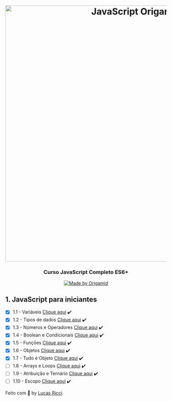 <h1 align="center">
    <img alt="JavaScript Origamid" src="https://bit.ly/33S9Uf5" width="800px" />
</h1>

<h3 align="center">
  Curso JavaScript Completo ES6+ 
</h3>

<p align="center">
  <a href="https://origamid.com">
    <img alt="Made by Origamid" src="https://img.shields.io/badge/Made%20by-Origamid-purple">
  </a>
</p>

## 1. JavaScript para iniciantes

- [x] 1.1 - Variáveis [Clique aqui](https://github.com/lurafael/es6-completo-origamid/blob/main/javascript-para-iniciantes/01-variaveis) :heavy_check_mark:
- [x] 1.2 - Tipos de dados [Clique aqui](https://github.com/lurafael/es6-completo-origamid/blob/main/javascript-para-iniciantes/02-tipos-de-dados) :heavy_check_mark:
- [x] 1.3 - Números e Operadores [Clique aqui](https://github.com/lurafael/es6-completo-origamid/blob/main/javascript-para-iniciantes/03-numeros-e-operadores) :heavy_check_mark:
- [x] 1.4 - Boolean e Condicionais [Clique aqui](https://github.com/lurafael/es6-completo-origamid/blob/main/javascript-para-iniciantes/04-boolean-e-condicionais) :heavy_check_mark:
- [x] 1.5 - Funções [Clique aqui](https://github.com/lurafael/es6-completo-origamid/blob/main/javascript-para-iniciantes/05-funcoes) :heavy_check_mark:
- [x] 1.6 - Objetos [Clique aqui](https://github.com/lurafael/es6-completo-origamid/blob/main/javascript-para-iniciantes/06-objetos) :heavy_check_mark:
- [x] 1.7 - Tudo é Objeto [Clique aqui](https://github.com/lurafael/es6-completo-origamid/blob/main/javascript-para-iniciantes/07-tudo-e-objeto) :heavy_check_mark:
- [ ] 1.8 - Arrays e Loops [Clique aqui](https://github.com/lurafael/es6-completo-origamid/blob/main/javascript-para-iniciantes/) :heavy_check_mark:
- [ ] 1.9 - Atribuição e Ternário [Clique aqui](https://github.com/lurafael/es6-completo-origamid/blob/main/javascript-para-iniciantes/) :heavy_check_mark:
- [ ] 1.10 - Escopo [Clique aqui](https://github.com/lurafael/es6-completo-origamid/blob/main/javascript-para-iniciantes/) :heavy_check_mark:

Feito com :purple_heart: by [Lucas Ricci](https://www.linkedin.com/in/lucasrafaelricci/).
